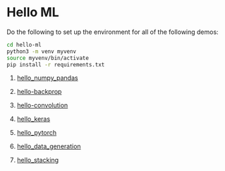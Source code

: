 # Hello ML

Do the following to set up the environment for all of the following demos:
```bash
cd hello-ml
python3 -m venv myvenv
source myvenv/bin/activate
pip install -r requirements.txt
```

1. [hello_numpy_pandas](hello-ml/hello_numpy_pandas.ipynb)

2. [hello-backprop](hello-ml/hello-backprop.ipynb)

3. [hello-convolution](hello-ml/hello-convolution.ipynb)

4. [hello_keras](hello-ml/hello_keras.py)

5. [hello_pytorch](hello-ml/hello_pytorch.py)

6. [hello_data_generation](hello-ml/hello_data_generation.ipynb)

7. [hello_stacking](hello-ml/hello_stacking.ipynb)


